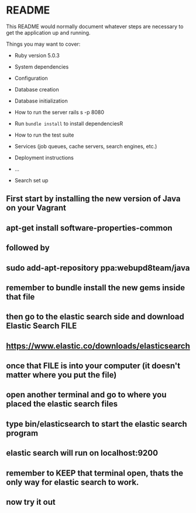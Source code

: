# README

This README would normally document whatever steps are necessary to get the
application up and running.

Things you may want to cover:

* Ruby version
5.0.3

* System dependencies

* Configuration

* Database creation

* Database initialization

* How to run the server
rails s -p 8080

* Run `bundle install` to install dependenciesR

* How to run the test suite

* Services (job queues, cache servers, search engines, etc.)

* Deployment instructions

* ...

* Search set up
## First start by installing the new version of Java on your Vagrant 
## apt-get install software-properties-common
## followed by 
## sudo add-apt-repository ppa:webupd8team/java

## remember to bundle install the new gems inside that file

## then go to the elastic search side and download Elastic Search FILE 
## https://www.elastic.co/downloads/elasticsearch
## once that FILE is into your computer (it doesn't matter where you put the file)
## open another terminal and go to where you placed the elastic search files 

## type bin/elasticsearch to start the elastic search program
## elastic search will run on localhost:9200
## remember to KEEP that terminal open, thats the only way for elastic search to work.
## now try it out